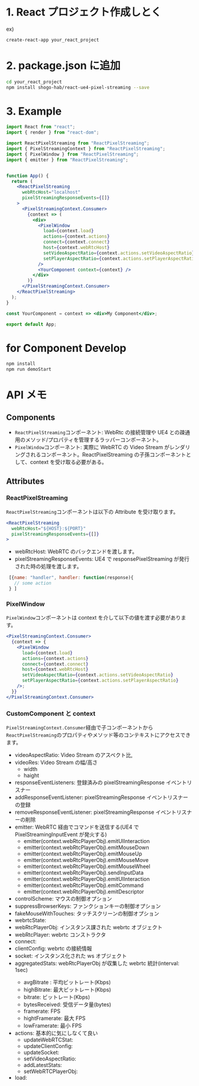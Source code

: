 # 1. React プロジェクト作成しとく

ex)

```bash
create-react-app your_react_project
```

# 2. package.json に追加

```bash
cd your_react_project
npm install shogo-hab/react-ue4-pixel-streaming --save
```

# 3. Example

```jsx App.js
import React from "react";
import { render } from "react-dom";

import ReactPixelStreaming from "ReactPixelStreaming";
import { PixelStreamingContext } from "ReactPixelStreaming";
import { PixelWindow } from "ReactPixelStreaming";
import { emitter } from "ReactPixelStreaming";


function App() {
  return (
    <ReactPixelStreaming
      webRtcHost="localhost"
      pixelStreamingResponseEvents={[]}
    >
      <PixelStreamingContext.Consumer>
        {context => (
          <div>
            <PixelWindow
              load={context.load}
              actions={context.actions}
              connect={context.connect}
              host={context.webRtcHost}
              setVideoAspectRatio={context.actions.setVideoAspectRatio}
              setPlayerAspectRatio={context.actions.setPlayerAspectRatio}
            />
            <YourComponent context={context} />
          </div>
        )}
      </PixelStreamingContext.Consumer>
    </ReactPixelStreaming>
  );
}

const YourComponent = context => <div>My Component</div>;

export default App;
```

# for Component Develop

```bash
npm install
npm run demoStart
```

# API メモ

## Components

- `ReactPixelStreaming`コンポーネント: WebRtc の接続管理や UE4 との疎通用のメソッド/プロパティを管理するラッパーコンポーネント。
- `PixelWindow`コンポーネント: 実際に WebRTC の Video Stream がレンダリングされるコンポーネント。ReactPixelStreaming の子孫コンポーネントとして、context を受け取る必要がある。

## Attributes

### ReactPixelStreaming

`ReactPixelStreaming`コンポーネントは以下の Attribute を受け取ります。

```jsx
<ReactPixelStreaming
  webRtcHost="${HOST}:${PORT}"
  pixelStreamingResponseEvents={[]}
>
```

- webRtcHost<Strings>: WebRTC のバックエンドを渡します。
- pixelStreamingResponseEvents<Array>: UE4 で responsePixelStreaming が発行された時の処理を渡します。

```jsx
 [{name: "handler", handler: function(response){
   // some action
 } ]
```

### PixelWindow

`PixelWindow`コンポーネントは context を介して以下の値を渡す必要があります。

```jsx
<PixelStreamingContext.Consumer>
  {context => {
    <PixelWindow
      load={context.load}
      actions={context.actions}
      connect={context.connect}
      host={context.webRtcHost}
      setVideoAspectRatio={context.actions.setVideoAspectRatio}
      setPlayerAspectRatio={context.actions.setPlayerAspectRatio}
    />;
  }}
</PixelStreamingContext.Consumer>
```

### CustomComponent と context

`PixelStreamingContext.Consumer`経由で子コンポーネントから`ReactPixelStreaming`のプロパティやメソッド等のコンテキストにアクセスできます。

- videoAspectRatio: Video Stream のアスペクト比,
- videoRes: Video Stream の幅/高さ
  - width
  - haight
- responseEventListeners: 登録済みの pixelStreamingResponse イベントリスナー
- addResponseEventListener: pixelStreamingResponse イベントリスナーの登録
- removeResponseEventListener: pixelStreamingResponse イベントリスナーの削除
- emitter: WebRTC 経由でコマンドを送信する(UE4 で PixelStreamingInputEvent が発火する)
  - emitter(context.webRtcPlayerObj).emitUIInteraction
  - emitter(context.webRtcPlayerObj).emitMouseDown
  - emitter(context.webRtcPlayerObj).emitMouseUp
  - emitter(context.webRtcPlayerObj).emitMouseMove
  - emitter(context.webRtcPlayerObj).emitMouseWheel
  - emitter(context.webRtcPlayerObj).sendInputData
  - emitter(context.webRtcPlayerObj).emitUIInteraction
  - emitter(context.webRtcPlayerObj).emitCommand
  - emitter(context.webRtcPlayerObj).emitDescriptor
- controlScheme: マウスの制御オプション
- suppressBrowserKeys: ファンクションキーの制御オプション
- fakeMouseWithTouches: タッチスクリーンの制御オプション
- webrtcState:
- webRtcPlayerObj: インスタンス課された webrtc オブジェクト
- webRtcPlayer: webrtc コンストラクタ
- connect:
- clientConfig: webrtc の接続情報
- socket: インスタンス化された ws オブジェクト
- aggregatedStats<Array>: webRtcPlayerObj が収集した webrtc 統計(interval: 1sec)
  - avgBitrate : 平均ビットレート(Kbps)
  - highBitrate: 最大ビットレート(Kbps)
  - bitrate: ビットレート(Kbps)
  - bytesReceived: 受信データ量(bytes)
  - framerate: FPS
  - hightFramerate: 最大 FPS
  - lowFramerate: 最小 FPS
- actions: 基本的に気にしなくて良い
  - updateWebRTCStat:
  - updateClientConfig:
  - updateSocket:
  - setVideoAspectRatio:
  - addLatestStats:
  - setWebRTCPlayerObj:
- load:
